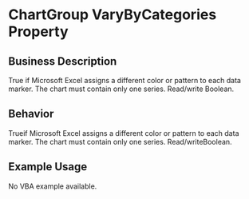 # ChartGroup VaryByCategories Property

## Business Description
True if Microsoft Excel assigns a different color or pattern to each data marker. The chart must contain only one series. Read/write Boolean.

## Behavior
Trueif Microsoft Excel assigns a different color or pattern to each data marker. The chart must contain only one series. Read/writeBoolean.

## Example Usage
No VBA example available.